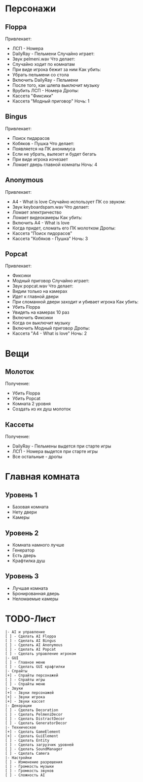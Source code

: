 # Персонажи
## Floppa
Привлекает:
* ЛСП - Номера
* DailyRay - Пельмени
Случайно играет:
* Звук pelmeni.wav
Что делает:
* Случайно ходит по комнатам
* При виде игрока бежит за ним
Как убить:
* Убрать пельмени со стола
* Включить DailyRay - Пельмени
* После того, как шлепа выключит музыку
* Врубить ЛСП - Номера
Дропы:
* Кассета "Фиксики"
* Кассета "Модный приговор"
Ночь: 1
## Bingus
Привлекает:
* Поиск пидарасов
* Кобяков - Пушка
Что делает:
* Появляется на ПК анонимуса
* Если не убрать, вылезет и будет бегать
* При виде игрока изчезает
* Ломает дверь главной комнаты
Ночь: 4 
## Anonymous
Привлекает:
* A4 - What is love
Случайно использует ПК со звуком:
* Звук keyboardspam.wav
Что делает:
* Ломает электричество
* Ломает видеокамеры
Как убить:
* Включить A4 - What is love
* Когда придет, сломать его ПК молотком
Дропы:
* Кассета "Поиск пидорасов"
* Кассета "Кобяков - Пушка" 
Ночь: 3
## Popcat
Привлекает:
* Фиксики
* Модный приговор
Случайно играет:
* Звук popcat.wav
Что делает:
* Видим только на камерах
* Идет к главной двери
* При сломанной двери заходит и убивает игрока
Как убить:
* Убить Floppa
* Увидеть на камерах 10 раз
* Включить Фиксики
* Когда он выключит музыку
* Включить Модный приговор
Дропы:
* Кассета "A4 - What is love"
Ночь: 2
# Вещи
## Молоток
Получение:
* Убить Floppa
* Убить Popcat
* Комната 2 уровня
* Создать из их душ молоток
## Кассеты
Получение:
* DailyRay - Пельмены выдется при старте игры
* ЛСП - Номера выдется при старте игры
* Все остальные - дропы
# Главная комната
## Уровень 1
* Базовая комната
* Нету двери
* Камеры
## Уровень 2
* Комната намного лучше
* Генератор
* Есть дверь
* Крафтилка душ
## Уровень 3
* Лучшая комната
* Бронированная дверь
* Неломаемые камеры
# TODO-Лист
```
|- AI и управление
[ ] - Сделать AI Floppa
[ ] - Сделать AI Bingus
[ ] - Сделать AI Anonymous
[ ] - Сделать AI Popcat
[ ] - Сделать управление игроком
|- GUI
[ ] - Главное меню
[ ] - Сделать GUI крафтилки
|- Спрайты
[+] - Спрайты персонажей
[ ] - Спрайты игры
[ ] - Спрайты меню
|- Звуки
[+] - Звуки персонажей
[+] - Звуки игрока
[+] - Звуки кассет
|- Декорации
[ ] - Сделать Decoration
[ ] - Сделать PelmeniDecor
[ ] - Сделать DistractDecor
[ ] - Сделать GeneratorDecor
|- Техническое
[+] - Сделать GameElement
[+] - Сделать GuiElement
[ ] - Сделать Entity
[ ] - Сделать загрузчик уровней
[ ] - Сделать SoundManager
[ ] - Сделать Camera
|- Настройки
[ ] - Изменение разрешения
[ ] - Громкость музыки
[ ] - Громкость звуков
[ ] - Сложность AI
``` 
